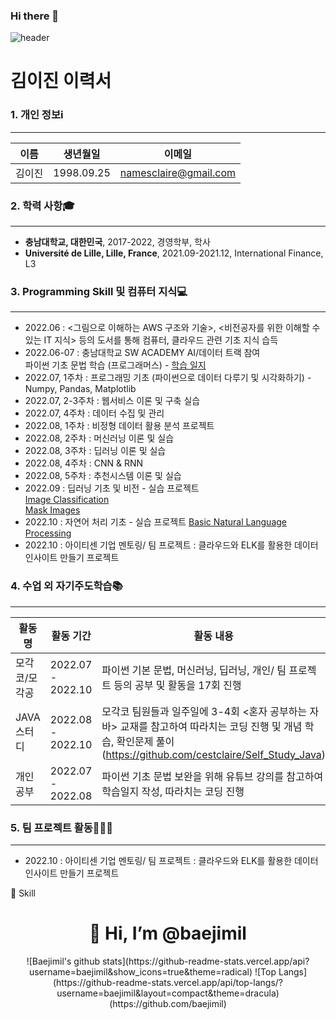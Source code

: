 ### Hi there 👋

![header](https://capsule-render.vercel.app/api?text=Hello%20BaejimilWorld!&fontColor=d6ace6)

# 김이진 이력서

### 1. 개인 정보ℹ️
***
이름 | 생년월일 | 이메일
--- | --- | --- |
김이진 | 1998.09.25 | namesclaire@gmail.com

### 2. 학력 사항🎓
***
* **충남대학교, 대한민국**, 2017-2022, 경영학부, 학사
* **Université de Lille, Lille, France**, 2021.09-2021.12, International Finance, L3

### 3. Programming Skill 및 컴퓨터 지식💻
***
* 2022.06 : <그림으로 이해하는 AWS 구조와 기술>, <비전공자를 위한 이해할 수 있는 IT 지식> 등의 도서를 통해 컴퓨터, 클라우드 관련 기초 지식 습득
* 2022.06-07 : 충남대학교 SW ACADEMY AI/데이터 트랙 참여   
   파이썬 기초 문법 학습 (프로그래머스) - [학습 일지](https://blog.naver.com/codeclaire/222804458267)
* 2022.07, 1주차 : 프로그래밍 기초 (파이썬으로 데이터 다루기 및 시각화하기) - Numpy, Pandas, Matplotlib
* 2022.07, 2-3주차 : 웹서비스 이론 및 구축 실습
* 2022.07, 4주차 : 데이터 수집 및 관리
* 2022.08, 1주차 : 비정형 데이터 활용 분석 프로젝트
* 2022.08, 2주차 : 머신러닝 이론 및 실습
* 2022.08, 3주차 : 딥러닝 이론 및 실습
* 2022.08, 4주차 : CNN & RNN
* 2022.08, 5주차 : 추천시스템 이론 및 실습
* 2022.09 : 딥러닝 기초 및 비전 - 실습 프로젝트   
[Image Classification](https://github.com/cestclaire/image_classification)   
[Mask Images](https://github.com/cestclaire/mask_images)
* 2022.10 : 자연어 처리 기초 - 실습 프로젝트 [Basic Natural Language Processing](https://github.com/cestclaire/basic_natural_language_processing)
* 2022.10 : 아이티센 기업 멘토링/ 팀 프로젝트 : 클라우드와 ELK를 활용한 데이터 인사이트 만들기 프로젝트

### 4. 수업 외 자기주도학습📚
***
활동명 | 활동 기간 | 활동 내용
--- | --- | --- |
모각코/모각공 | 2022.07 - 2022.10 | 파이썬 기본 문법, 머신러닝, 딥러닝, 개인/ 팀 프로젝트 등의 공부 및 활동을 17회 진행
JAVA 스터디 | 2022.08 - 2022.10 | 모각코 팀원들과 일주일에 3-4회 <혼자 공부하는 자바> 교재를 참고하여 따라치는 코딩 진행 및 개념 학습, 확인문제 풀이(https://github.com/cestclaire/Self_Study_Java)
개인 공부 | 2022.07 - 2022.08 | 파이썬 기초 문법 보완을 위해 유튜브 강의를 참고하여 학습일지 작성, 따라치는 코딩 진행

### 5. 팀 프로젝트 활동🧑‍🤝‍🧑
***
* 2022.10 : 아이티센 기업 멘토링/ 팀 프로젝트 : 클라우드와 ELK를 활용한 데이터 인사이트 만들기 프로젝트

:wrench: Skill



<div align=center>
<h1>👋 Hi, I’m @baejimil </h1>
</div> 
<div align=center> 
![Baejimil's github stats](https://github-readme-stats.vercel.app/api?username=baejimil&show_icons=true&theme=radical)  
![Top Langs](https://github-readme-stats.vercel.app/api/top-langs/?username=baejimil&layout=compact&theme=dracula)(https://github.com/baejimil)




 
<!--
**baejimil/baejimil** is a ✨ _special_ ✨ repository because its `README.md` (this file) appears on your GitHub profile.


- 🔭 I’m currently working on ...
- 🌱 I’m currently learning ...
- 👯 I’m looking to collaborate on ...
- 🤔 I’m looking for help with ...
- 💬 Ask me about ...
- 📫 How to reach me: ...
- 😄 Pronouns: ...
- ⚡ Fun fact: ...
-->
